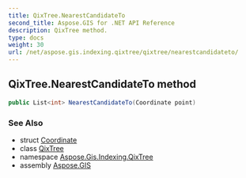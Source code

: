 ```yaml
---
title: QixTree.NearestCandidateTo
second_title: Aspose.GIS for .NET API Reference
description: QixTree method. 
type: docs
weight: 30
url: /net/aspose.gis.indexing.qixtree/qixtree/nearestcandidateto/
---
```

## QixTree.NearestCandidateTo method

```csharp
public List<int> NearestCandidateTo(Coordinate point)
```

### See Also

* struct [Coordinate](../../../aspose.gis.common/coordinate/)
* class [QixTree](../)
* namespace [Aspose.Gis.Indexing.QixTree](../../qixtree/)
* assembly [Aspose.GIS](../../../)


